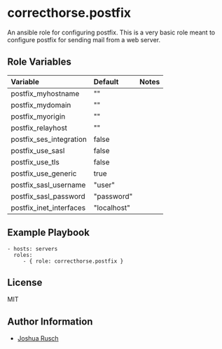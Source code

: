 correcthorse.postfix
=========

An ansible role for configuring postfix. This is a very basic role meant to configure postfix for sending mail from a web server.

Role Variables
--------------
| Variable			| Default			| Notes				|
| :---				| :---				| :---				|
| postfix_myhostname		| ""				| 				|
| postfix_mydomain		| ""				|				|
| postfix_myorigin		| ""				|				|
| postfix_relayhost		| ""				|				|
| postfix_ses_integration	| false				|				|
| postfix_use_sasl		| false				|				|
| postfix_use_tls		| false				|				|
| postfix_use_generic		| true				|				|
| postfix_sasl_username		| "user"			|				|
| postfix_sasl_password		| "password"			|				|
| postfix_inet_interfaces | "localhost" |     |

Example Playbook
----------------

    - hosts: servers
      roles:
         - { role: correcthorse.postfix }

License
-------

MIT

Author Information
------------------

* [Joshua Rusch](https://correct.horse/)
